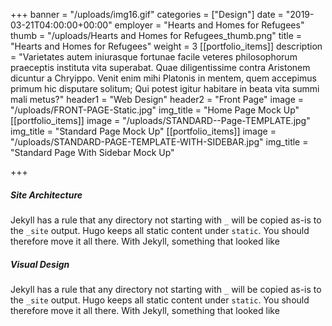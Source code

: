 +++
banner = "/uploads/img16.gif"
categories = ["Design"]
date = "2019-03-21T04:00:00+00:00"
employer = "Hearts and Homes for Refugees"
thumb = "/uploads/Hearts and Homes for Refugees_thumb.png"
title = "Hearts and Homes for Refugees"
weight = 3
[[portfolio_items]]
description = "Varietates autem iniurasque fortunae facile veteres philosophorum praeceptis instituta vita superabat. Quae diligentissime contra Aristonem dicuntur a Chryippo. Venit enim mihi Platonis in mentem, quem accepimus primum hic disputare solitum; Qui potest igitur habitare in beata vita summi mali metus?"
header1 = "Web Design"
header2 = "Front Page"
image = "/uploads/FRONT-PAGE-Static.jpg"
img_title = "Home Page Mock Up"
[[portfolio_items]]
image = "/uploads/STANDARD--Page-TEMPLATE.jpg"
img_title = "Standard Page Mock Up"
[[portfolio_items]]
image = "/uploads/STANDARD-PAGE-TEMPLATE-WITH-SIDEBAR.jpg"
img_title = "Standard Page With Sidebar Mock Up"

+++
##### Site Architecture

Jekyll has a rule that any directory not starting with `_` will be copied as-is to the `_site` output. Hugo keeps all static content under `static`. You should therefore move it all there.
With Jekyll, something that looked like

##### Visual Design

Jekyll has a rule that any directory not starting with `_` will be copied as-is to the `_site` output. Hugo keeps all static content under `static`. You should therefore move it all there. With Jekyll, something that looked like